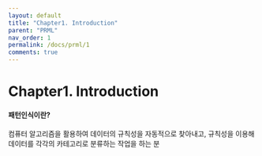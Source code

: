 ```yaml
---
layout: default
title: "Chapter1. Introduction"
parent: "PRML"
nav_order: 1
permalink: /docs/prml/1
comments: true
---
```


# Chapter1. Introduction

#### **패턴인식이란?**
컴퓨터 알고리즘을 활용하여 데이터의 규칙성을 자동적으로 찾아내고, 규칙성을 이용해 데이터를 각각의 카테고리로 분류하는 작업을 하는 분
